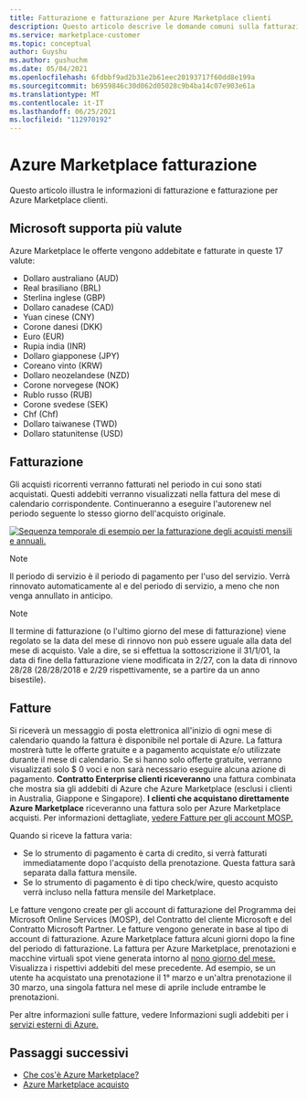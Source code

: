 ```yaml
---
title: Fatturazione e fatturazione per Azure Marketplace clienti
description: Questo articolo descrive le domande comuni sulla fatturazione e la fatturazione per Azure Marketplace clienti.
ms.service: marketplace-customer
ms.topic: conceptual
author: Guyshu
ms.author: gushuchm
ms.date: 05/04/2021
ms.openlocfilehash: 6fdbbf9ad2b31e2b61eec20193717f60dd8e199a
ms.sourcegitcommit: b6959846c30d062d05028c9b4ba14c07e903e61a
ms.translationtype: MT
ms.contentlocale: it-IT
ms.lasthandoff: 06/25/2021
ms.locfileid: "112970192"
---
```

# <a name="azure-marketplace-billing-and-invoicing"></a>Azure Marketplace fatturazione

Questo articolo illustra le informazioni di fatturazione e fatturazione per Azure Marketplace clienti.

## <a name="microsoft-supports-multiple-currencies"></a>Microsoft supporta più valute

Azure Marketplace le offerte vengono addebitate e fatturate in queste 17 valute:

- Dollaro australiano (AUD)
- Real brasiliano (BRL)
- Sterlina inglese (GBP)
- Dollaro canadese (CAD)
- Yuan cinese (CNY)
- Corone danesi (DKK)
- Euro (EUR)
- Rupia india (INR)
- Dollaro giapponese (JPY)
- Coreano vinto (KRW)
- Dollaro neozelandese (NZD)
- Corone norvegese (NOK)
- Rublo russo (RUB)
- Corone svedese (SEK)
- Chf (Chf)
- Dollaro taiwanese (TWD)
- Dollaro statunitense (USD)

## <a name="billing"></a>Fatturazione

Gli acquisti ricorrenti verranno fatturati nel periodo in cui sono stati acquistati. Questi addebiti verranno visualizzati nella fattura del mese di calendario corrispondente. Continueranno a eseguire l'autorenew nel periodo seguente lo stesso giorno dell'acquisto originale.

[![Sequenza temporale di esempio per la fatturazione degli acquisti mensili e annuali.](media/billing/billing-charges-recurring.png)](media/billing/billing-charges-recurring.png#lightbox)

>[!NOTE]
> Il periodo di servizio è il periodo di pagamento per l'uso del servizio. Verrà rinnovato automaticamente al e del periodo di servizio, a meno che non venga annullato in anticipo.

> [!NOTE]
> Il termine di fatturazione (o l'ultimo giorno del mese di fatturazione) viene regolato se la data del mese di rinnovo non può essere uguale alla data del mese di acquisto. Vale a dire, se si effettua la sottoscrizione il 31/1/01, la data di fine della fatturazione viene modificata in 2/27, con la data di rinnovo 28/28 (28/28/2018 e 2/29 rispettivamente, se a partire da un anno bisestile).

## <a name="invoices"></a>Fatture

Si riceverà un messaggio di posta elettronica all'inizio di ogni mese di calendario quando la fattura è disponibile nel portale di Azure. La fattura mostrerà tutte le offerte gratuite e a pagamento acquistate e/o utilizzate durante il mese di calendario. Se si hanno solo offerte gratuite, verranno visualizzati solo $ 0 voci e non sarà necessario eseguire alcuna azione di pagamento. **Contratto Enterprise clienti riceveranno** una fattura combinata che mostra sia gli addebiti di Azure che Azure Marketplace (esclusi i clienti in Australia, Giappone e Singapore). **I clienti che acquistano direttamente Azure Marketplace** riceveranno una fattura solo per Azure Marketplace acquisti. Per informazioni dettagliate, [vedere Fatture per gli account MOSP.](/azure/cost-management-billing/understand/download-azure-invoice#invoices-for-mosp-billing-accounts)

Quando si riceve la fattura varia:

- Se lo strumento di pagamento è carta di credito, si verrà fatturati immediatamente dopo l'acquisto della prenotazione. Questa fattura sarà separata dalla fattura mensile.
- Se lo strumento di pagamento è di tipo check/wire, questo acquisto verrà incluso nella fattura mensile del Marketplace.

Le fatture vengono create per gli account di fatturazione del Programma dei Microsoft Online Services (MOSP), del Contratto del cliente Microsoft e del Contratto Microsoft Partner. Le fatture vengono generate in base al tipo di account di fatturazione. Azure Marketplace fattura alcuni giorni dopo la fine del periodo di fatturazione. La fattura per Azure Marketplace, prenotazioni e macchine virtuali spot viene generata intorno al [nono giorno del mese.](/azure/cost-management-billing/understand/download-azure-invoice#invoices-for-mosp-billing-accounts) Visualizza i rispettivi addebiti del mese precedente. Ad esempio, se un utente ha acquistato una prenotazione il 1° marzo e un'altra prenotazione il 30 marzo, una singola fattura nel mese di aprile include entrambe le prenotazioni.

Per altre informazioni sulle fatture, vedere Informazioni sugli addebiti per i [servizi esterni di Azure.](/azure/cost-management-billing/understand/understand-azure-marketplace-charges)

## <a name="next-steps"></a>Passaggi successivi

- [Che cos'è Azure Marketplace?](azure-marketplace-overview.md)
- [Azure Marketplace acquisto](azure-purchasing-invoicing.md)
